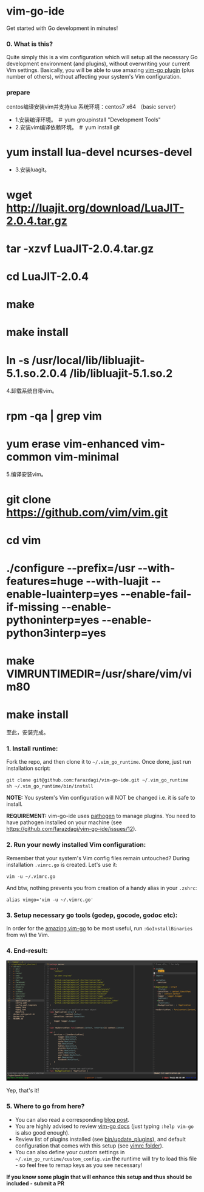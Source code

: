 # vim-go-ide
Get started with Go development in minutes!

### 0. What is this?

Quite simply this is a vim configuration which will setup all the necessary Go development environment (and plugins), without overwriting your current Vim settings. Basically, you will be able to use amazing [vim-go plugin](https://github.com/fatih/vim-go) (plus number of others), without affecting your system's Vim configuration.

### prepare 
centos编译安装vim并支持lua
系统环境：centos7 x64 （basic server）
- 1.安装编译环境。
＃ yum groupinstall "Development Tools"
- 2.安装vim编译依赖环境。
＃ yum install git
# yum install lua-devel ncurses-devel
- 3.安装luagit。

# wget http://luajit.org/download/LuaJIT-2.0.4.tar.gz
# tar -xzvf LuaJIT-2.0.4.tar.gz
# cd LuaJIT-2.0.4
# make
# make install
# ln -s /usr/local/lib/libluajit-5.1.so.2.0.4 /lib/libluajit-5.1.so.2

4.卸载系统自带vim。
# rpm -qa | grep vim
# yum erase vim-enhanced vim-common vim-minimal
5.编译安装vim。
# git clone https://github.com/vim/vim.git
# cd vim
# ./configure --prefix=/usr --with-features=huge --with-luajit --enable-luainterp=yes --enable-fail-if-missing --enable-pythoninterp=yes --enable-python3interp=yes
# make VIMRUNTIMEDIR=/usr/share/vim/vim80
# make install
至此，安装完成。

### 1. Install runtime:

Fork the repo, and then clone it to `~/.vim_go_runtime`. Once done, just run installation script:

    git clone git@github.com:farazdagi/vim-go-ide.git ~/.vim_go_runtime
    sh ~/.vim_go_runtime/bin/install

**NOTE:** You system's Vim configuration will NOT be changed i.e. it is safe to install.

**REQUIREMENT:** vim-go-ide uses [pathogen](https://github.com/tpope/vim-pathogen) to manage plugins. You need to have pathogen installed on your machine (see https://github.com/farazdagi/vim-go-ide/issues/12).

### 2. Run your newly installed Vim configuration:

Remember that your system's Vim config files remain untouched? During installation `.vimrc.go` is created. Let's use it:

    vim -u ~/.vimrc.go

And btw, nothing prevents you from creation of a handy alias in your `.zshrc`:

    alias vimgo='vim -u ~/.vimrc.go'

### 3. Setup necessary go tools (godep, gocode, godoc etc):

In order for the [amazing vim-go](https://github.com/fatih/vim-go) to be most useful, run `:GoInstallBinaries` from w/i the Vim.

### 4. End-result:

![Screenshot](https://raw.githubusercontent.com/farazdagi/vim-go-ide/master/screenshot.png)

Yep, that's it! 

### 5. Where to go from here?

- You can also read a corresponding [blog post](http://farazdagi.com/blog/2015/vim-as-golang-ide/).
- You are highly advised to review [vim-go docs](https://github.com/fatih/vim-go) (just typing `:help vim-go` is also good enough).
- Review list of plugins installed (see [bin/update_plugins](https://github.com/farazdagi/vim-go-ide/blob/master/bin/update_plugins)), and default configuration that comes with this setup (see [vimrc folder](https://github.com/farazdagi/vim-go-ide/tree/master/vimrc)).
- You can also define your custom settings in `~/.vim_go_runtime/custom_config.vim` the runtime will try to load this file - so feel free to remap keys as you see necessary!

**If you know some plugin that will enhance this setup and thus should be included - submit a PR**
